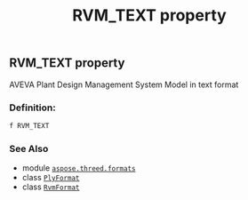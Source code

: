 ﻿---
title: RVM_TEXT property
second_title: Aspose.3D for Python via .NET API References
description: 
type: docs
weight: 450
url: /python-net/aspose.threed.formats/plyformat/rvm_text/
is_root: false
---

## RVM_TEXT property


AVEVA Plant Design Management System Model in text format
### Definition:
```python
f RVM_TEXT 
```

### See Also
* module [`aspose.threed.formats`](../../)
* class [`PlyFormat`](/3d/python-net/aspose.threed.formats/plyformat)
* class [`RvmFormat`](/3d/python-net/aspose.threed.formats/rvmformat)
